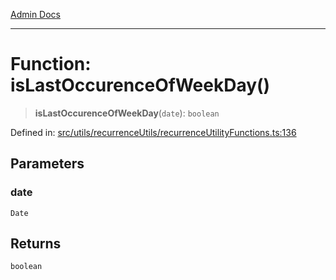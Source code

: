 [Admin Docs](/)

***

# Function: isLastOccurenceOfWeekDay()

> **isLastOccurenceOfWeekDay**(`date`): `boolean`

Defined in: [src/utils/recurrenceUtils/recurrenceUtilityFunctions.ts:136](https://github.com/PalisadoesFoundation/talawa-admin/blob/main/src/utils/recurrenceUtils/recurrenceUtilityFunctions.ts#L136)

## Parameters

### date

`Date`

## Returns

`boolean`
